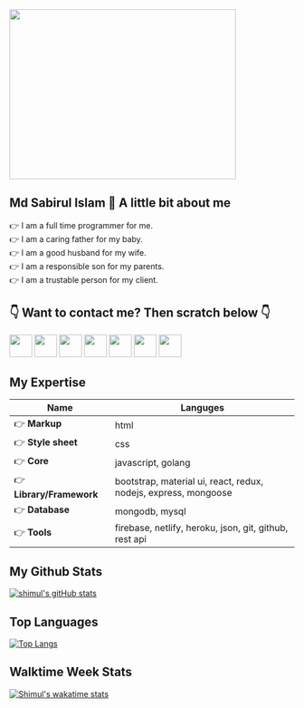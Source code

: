 <img src="https://image.freepik.com/free-photo/close-up-employer-ready-shake-hand-employee_122498-406.jpg" width="400" height="300">

## Md Sabirul Islam 👋 A little bit about me
👉 I am a full time programmer for me.  
👉 I am a caring father for my baby.  
👉 I am a good husband for my wife.  
👉 I am a responsible son for my parents.  
👉 I am a trustable person for my client.

## 👇 Want to contact me? Then scratch below 👇
[<img src="https://www.flaticon.com/svg/vstatic/svg/889/889102.svg?token=exp=1612868658~hmac=d34693ef22b2edc803c4bc97f101db97" width="40" height="40">](https://www.facebook.com/mdsabirulislam.shimul/)
[<img src="https://www.flaticon.com/svg/vstatic/svg/255/255337.svg?token=exp=1612868770~hmac=c0b57b7509c19b44d73bc5bbeaf0f504" width="40" height="40">](https://www.youtube.com/channel/UCILPl3huxZ1tdznJgxupwVg)
[<img src="https://www.flaticon.com/svg/vstatic/svg/889/889147.svg?token=exp=1612867982~hmac=9ce0c2f754abcae163e481082f95f2cb" width="40" height="40">](https://twitter.com/mdsabirulislam_)
[<img src="https://www.flaticon.com/svg/vstatic/svg/2111/2111463.svg?token=exp=1612868587~hmac=99d45a135cfc014868afb9937fef996b" width="40" height="40">](https://www.instagram.com/mdsabirulislamshimul/)
[<img src="https://www.flaticon.com/svg/vstatic/svg/174/174857.svg?token=exp=1612868116~hmac=68a3171221e87f4a808a798d4b328e23" width="40" height="40">](https://www.linkedin.com/in/mdsabirulislam/)
[<img src="https://www.flaticon.com/svg/vstatic/svg/124/124039.svg?token=exp=1612868238~hmac=0e5b3c27681338d0146b6dd08a830eed" width="40" height="40">](https://www.pinterest.com/mdsabirulislamshimul/)
[<img src="https://www.flaticon.com/svg/vstatic/svg/888/888853.svg?token=exp=1612869566~hmac=5f23ef0b8da3cefc93d9b0fbc0401355" width="40" height="40">](mailto:sabirul.shimul@gmail.com)

## My Expertise
Name | Languges
---- | --------
👉 **Markup** | html
👉 **Style sheet** | css
👉 **Core** | javascript, golang
👉 **Library/Framework** | bootstrap, material ui, react, redux, nodejs, express, mongoose
👉 **Database** | mongodb, mysql
👉 **Tools** | firebase, netlify, heroku, json, git, github, rest api

## My Github Stats
[![shimul's gitHub stats](https://github-readme-stats.vercel.app/api?username=sabirul-islam&show_icons=true&theme=cobalt)](https://github.com/sabirul-islam)

## Top Languages
[![Top Langs](https://github-readme-stats.vercel.app/api/top-langs/?username=sabirul-islam&langs_count=8)](https://github.com/sabirul-islam)

## Walktime Week Stats
[![Shimul's wakatime stats](https://github-readme-stats.vercel.app/api/wakatime?username=sabirul_islam)](https://github.com/sabirul-islam)
